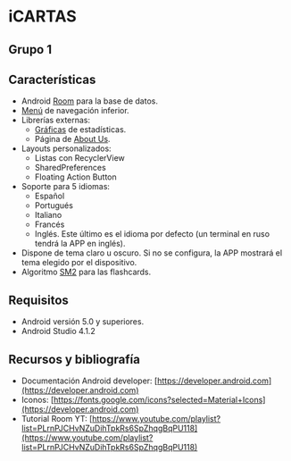 # iCARTAS

## Grupo 1
    
## Características
    
- Android [Room](https://developer.android.com/codelabs/android-room-with-a-view#0) para la base de datos.
- [Menú](https://material.io/components/bottom-navigation/android) de navegación inferior.
- Librerías externas:
    - [Gráficas](https://github.com/PhilJay/MPAndroidChart) de estadísticas.
    - Página de [About Us](https://github.com/medyo/android-about-page).
- Layouts personalizados:
    - Listas con RecyclerView
    - SharedPreferences
    - Floating Action Button
- Soporte para 5 idiomas:
    - Español
    - Portugués
    - Italiano
    - Francés
    - Inglés. Este último es el idioma por defecto (un terminal en ruso tendrá la APP en inglés).
- Dispone de tema claro u oscuro. Si no se configura, la APP mostrará el tema elegido por el dispositivo.
- Algoritmo [SM2](https://github.com/thyagoluciano/sm2) para las flashcards.

## Requisitos
- Android versión 5.0 y superiores.
- Android Studio 4.1.2
## Recursos y bibliografía
- Documentación Android developer: [https://developer.android.com](https://developer.android.com)
- Iconos: [https://fonts.google.com/icons?selected=Material+Icons](https://developer.android.com)
- Tutorial Room YT: [https://www.youtube.com/playlist?list=PLrnPJCHvNZuDihTpkRs6SpZhqgBqPU118](https://www.youtube.com/playlist?list=PLrnPJCHvNZuDihTpkRs6SpZhqgBqPU118)
